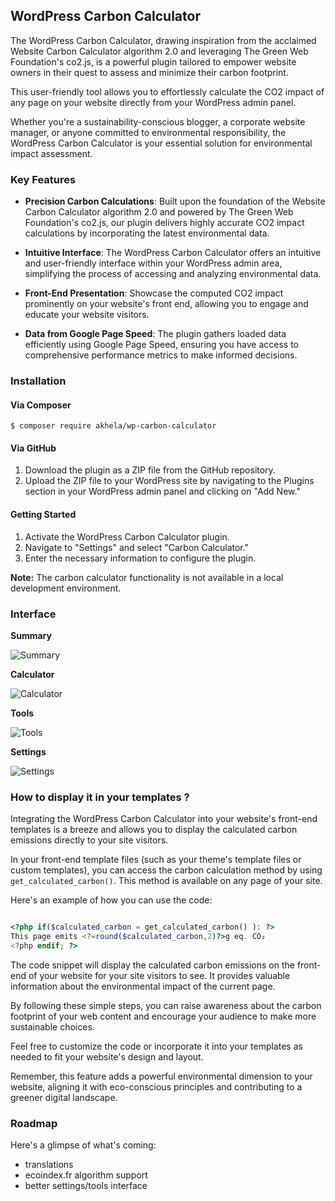 ## WordPress Carbon Calculator

The WordPress Carbon Calculator, drawing inspiration from the acclaimed Website Carbon Calculator algorithm 2.0 and leveraging The Green Web Foundation's co2.js, is a powerful plugin tailored to empower website owners in their quest to assess and minimize their carbon footprint. 

This user-friendly tool allows you to effortlessly calculate the CO2 impact of any page on your website directly from your WordPress admin panel.

Whether you're a sustainability-conscious blogger, a corporate website manager, or anyone committed to environmental responsibility, the WordPress Carbon Calculator is your essential solution for environmental impact assessment.

### Key Features

- **Precision Carbon Calculations**: Built upon the foundation of the Website Carbon Calculator algorithm 2.0 and powered by The Green Web Foundation's co2.js, our plugin delivers highly accurate CO2 impact calculations by incorporating the latest environmental data.

- **Intuitive Interface**: The WordPress Carbon Calculator offers an intuitive and user-friendly interface within your WordPress admin area, simplifying the process of accessing and analyzing environmental data.

- **Front-End Presentation**: Showcase the computed CO2 impact prominently on your website's front end, allowing you to engage and educate your website visitors.

- **Data from Google Page Speed**: The plugin gathers loaded data efficiently using Google Page Speed, ensuring you have access to comprehensive performance metrics to make informed decisions.

### Installation

#### Via Composer

```shell
$ composer require akhela/wp-carbon-calculator
```
#### Via GitHub

1. Download the plugin as a ZIP file from the GitHub repository.
2. Upload the ZIP file to your WordPress site by navigating to the Plugins section in your WordPress admin panel and clicking on "Add New."

#### Getting Started

1. Activate the WordPress Carbon Calculator plugin.
2. Navigate to "Settings" and select "Carbon Calculator."
3. Enter the necessary information to configure the plugin.

**Note:** The carbon calculator functionality is not available in a local development environment.

### Interface

**Summary**

![Summary](https://github.com/akhela-studio/wp-carbon-calculator/assets/4919596/da38f0a5-e028-4d86-a070-b7cb548ceebc)

**Calculator**

![Calculator](https://github.com/akhela-studio/wp-carbon-calculator/assets/4919596/3bd53fe8-3c33-4628-afff-1f447727d331)

**Tools**

![Tools](https://github.com/akhela-studio/wp-carbon-calculator/assets/4919596/2eb6d38e-0f5e-473a-9245-7381a6f3fb55)

**Settings**

![Settings](https://github.com/akhela-studio/wp-carbon-calculator/assets/4919596/381d6e2f-48fd-4250-8c85-b331ea25fe57)

### How to display it in your templates ?

Integrating the WordPress Carbon Calculator into your website's front-end templates is a breeze and allows you to display the calculated carbon emissions directly to your site visitors. 

In your front-end template files (such as your theme's template files or custom templates), you can access the carbon calculation method by using ```get_calculated_carbon()```. This method is available on any page of your site.

Here's an example of how you can use the code:

```php

<?php if($calculated_carbon = get_calculated_carbon() ): ?>
This page emits <?=round($calculated_carbon,2)?>g eq. CO₂
<?php endif; ?>

```

The code snippet will display the calculated carbon emissions on the front-end of your website for your site visitors to see. It provides valuable information about the environmental impact of the current page.

By following these simple steps, you can raise awareness about the carbon footprint of your web content and encourage your audience to make more sustainable choices.

Feel free to customize the code or incorporate it into your templates as needed to fit your website's design and layout.

Remember, this feature adds a powerful environmental dimension to your website, aligning it with eco-conscious principles and contributing to a greener digital landscape.

### Roadmap

Here's a glimpse of what's coming:

- translations
- ecoindex.fr algorithm support
- better settings/tools interface